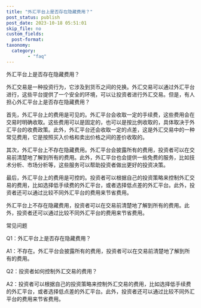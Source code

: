 ```yaml
---
title: "外汇平台上是否存在隐藏费用？"
post_status: publish
post_date: 2023-10-18 05:51:01
skip_file: no
custom_fields: 
  post-format: 
taxonomy:
  category:
        - "faq"
---
```


外汇平台上是否存在隐藏费用？

外汇交易是一种投资行为，它涉及到货币之间的兑换。外汇交易可以通过外汇平台进行，这些平台提供了一个安全的环境，可以让投资者进行外汇交易。但是，有人担心外汇平台上是否存在隐藏费用？

首先，外汇平台上的费用是可见的。外汇平台会收取一定的手续费，这些费用会在交易时明确收取。这些费用可以是固定的，也可以是按比例收取的，具体取决于外汇平台的收费政策。此外，外汇平台还会收取一定的点差，这是外汇交易中的一种常见费用，它是按照买入价格和卖出价格之间的差价收取的。

其次，外汇平台上不存在隐藏费用。外汇平台会披露所有的费用，投资者可以在交易前清楚地了解到所有的费用。此外，外汇平台也会提供一些免费的服务，比如技术分析、市场分析等，这些服务可以帮助投资者做出更好的投资决策。

最后，外汇平台上的费用是可控的。投资者可以根据自己的投资策略来控制外汇交易的费用，比如选择低手续费的外汇平台，或者选择低点差的外汇平台。此外，投资者还可以通过比较不同外汇平台的费用来节省费用。

外汇平台上不存在隐藏费用，投资者可以在交易前清楚地了解到所有的费用。此外，投资者还可以通过比较不同外汇平台的费用来节省费用。

常见问题

Q1：外汇平台上是否存在隐藏费用？

A1：不存在。外汇平台会披露所有的费用，投资者可以在交易前清楚地了解到所有的费用。

Q2：投资者如何控制外汇交易的费用？

A2：投资者可以根据自己的投资策略来控制外汇交易的费用，比如选择低手续费的外汇平台，或者选择低点差的外汇平台。此外，投资者还可以通过比较不同外汇平台的费用来节省费用。

